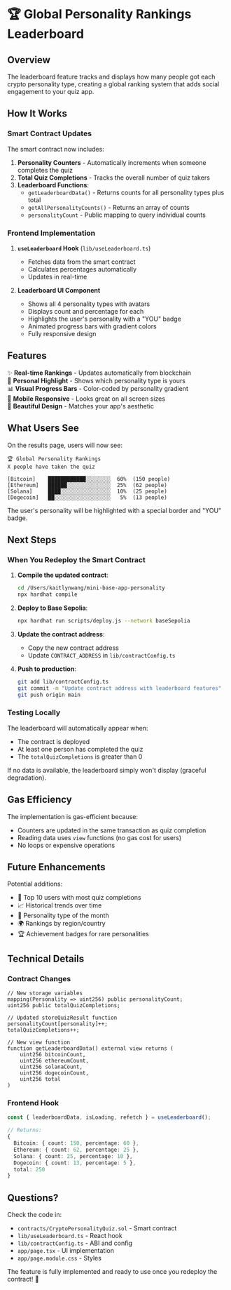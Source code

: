 # 🏆 Global Personality Rankings Leaderboard

## Overview

The leaderboard feature tracks and displays how many people got each crypto personality type, creating a global ranking system that adds social engagement to your quiz app.

## How It Works

### Smart Contract Updates

The smart contract now includes:

1. **Personality Counters** - Automatically increments when someone completes the quiz
2. **Total Quiz Completions** - Tracks the overall number of quiz takers
3. **Leaderboard Functions**:
   - `getLeaderboardData()` - Returns counts for all personality types plus total
   - `getAllPersonalityCounts()` - Returns an array of counts
   - `personalityCount` - Public mapping to query individual counts

### Frontend Implementation

1. **`useLeaderboard` Hook** (`lib/useLeaderboard.ts`)
   - Fetches data from the smart contract
   - Calculates percentages automatically
   - Updates in real-time

2. **Leaderboard UI Component**
   - Shows all 4 personality types with avatars
   - Displays count and percentage for each
   - Highlights the user's personality with a "YOU" badge
   - Animated progress bars with gradient colors
   - Fully responsive design

## Features

✨ **Real-time Rankings** - Updates automatically from blockchain  
🎯 **Personal Highlight** - Shows which personality type is yours  
📊 **Visual Progress Bars** - Color-coded by personality gradient  
📱 **Mobile Responsive** - Looks great on all screen sizes  
🎨 **Beautiful Design** - Matches your app's aesthetic  

## What Users See

On the results page, users will now see:

```
🏆 Global Personality Rankings
X people have taken the quiz

[Bitcoin]    ████████████░░░░░░░░  60%  (150 people)
[Ethereum]   ██████░░░░░░░░░░░░░░  25%  (62 people)
[Solana]     ████░░░░░░░░░░░░░░░░  10%  (25 people)
[Dogecoin]   ██░░░░░░░░░░░░░░░░░░   5%  (13 people)
```

The user's personality will be highlighted with a special border and "YOU" badge.

## Next Steps

### When You Redeploy the Smart Contract

1. **Compile the updated contract**:
   ```bash
   cd /Users/kaitlynwang/mini-base-app-personality
   npx hardhat compile
   ```

2. **Deploy to Base Sepolia**:
   ```bash
   npx hardhat run scripts/deploy.js --network baseSepolia
   ```

3. **Update the contract address**:
   - Copy the new contract address
   - Update `CONTRACT_ADDRESS` in `lib/contractConfig.ts`

4. **Push to production**:
   ```bash
   git add lib/contractConfig.ts
   git commit -m "Update contract address with leaderboard features"
   git push origin main
   ```

### Testing Locally

The leaderboard will automatically appear when:
- The contract is deployed
- At least one person has completed the quiz
- The `totalQuizCompletions` is greater than 0

If no data is available, the leaderboard simply won't display (graceful degradation).

## Gas Efficiency

The implementation is gas-efficient because:
- Counters are updated in the same transaction as quiz completion
- Reading data uses `view` functions (no gas cost for users)
- No loops or expensive operations

## Future Enhancements

Potential additions:
- 🏅 Top 10 users with most quiz completions
- 📈 Historical trends over time
- 🎯 Personality type of the month
- 🌍 Rankings by region/country
- 🏆 Achievement badges for rare personalities

## Technical Details

### Contract Changes

```solidity
// New storage variables
mapping(Personality => uint256) public personalityCount;
uint256 public totalQuizCompletions;

// Updated storeQuizResult function
personalityCount[personality]++;
totalQuizCompletions++;

// New view function
function getLeaderboardData() external view returns (
    uint256 bitcoinCount,
    uint256 ethereumCount,
    uint256 solanaCount,
    uint256 dogecoinCount,
    uint256 total
)
```

### Frontend Hook

```typescript
const { leaderboardData, isLoading, refetch } = useLeaderboard();

// Returns:
{
  Bitcoin: { count: 150, percentage: 60 },
  Ethereum: { count: 62, percentage: 25 },
  Solana: { count: 25, percentage: 10 },
  Dogecoin: { count: 13, percentage: 5 },
  total: 250
}
```

## Questions?

Check the code in:
- `contracts/CryptoPersonalityQuiz.sol` - Smart contract
- `lib/useLeaderboard.ts` - React hook
- `lib/contractConfig.ts` - ABI and config
- `app/page.tsx` - UI implementation
- `app/page.module.css` - Styles

The feature is fully implemented and ready to use once you redeploy the contract! 🚀


